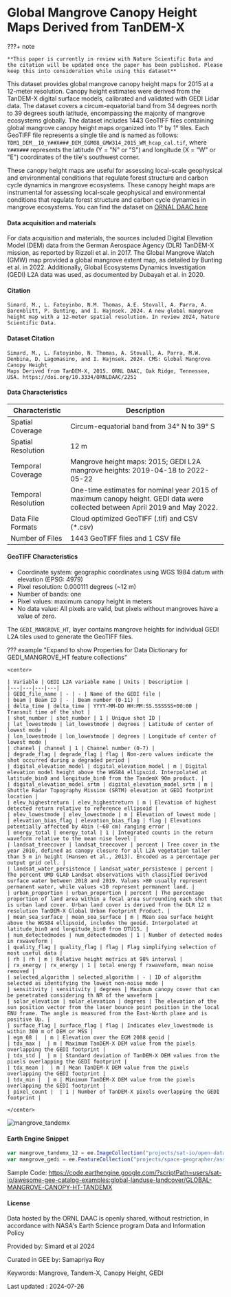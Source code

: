 # Global Mangrove Canopy Height Maps Derived from TanDEM-X

???+ note

    **This paper is currently in review with Nature Scientific Data and the citation will be updated once the paper has been published. Please keep this into consideration while using this dataset**

This dataset provides global mangrove canopy height maps for 2015 at a 12-meter resolution. Canopy height estimates were derived from the TanDEM-X digital surface models, calibrated and validated with GEDI Lidar data. The dataset covers a circum-equatorial band from 34 degrees north to 39 degrees south latitude, encompassing the majority of mangrove ecosystems globally. The dataset includes 1443 GeoTIFF files containing global mangrove canopy height maps organized into 1° by 1° tiles. Each GeoTIFF file represents a single tile and is named as follows: `TDM1_DEM__10_Y##X###_DEM_EGM08_GMW314_2015_WM_hcap_cal.tif`, where `Y##X###` represents the latitude (Y = "N" or "S") and longitude (X = "W" or "E") coordinates of the tile's southwest corner.

These canopy height maps are useful for assessing local-scale geophysical and environmental conditions that regulate forest structure and carbon cycle dynamics in mangrove ecosystems. These canopy height maps are instrumental for assessing local-scale geophysical and environmental conditions that regulate forest structure and carbon cycle dynamics in mangrove ecosystems. You can find the dataset on [ORNAL DAAC here](https://daac.ornl.gov/cgi-bin/dsviewer.pl?ds_id=2251)

#### Data acquisition and materials
For data acquisition and materials, the sources included Digital Elevation Model (DEM) data from the German Aerospace Agency (DLR) TanDEM-X mission, as reported by Rizzoli et al. in 2017. The Global Mangrove Watch (GMW) map provided a global mangrove extent map, as detailed by Bunting et al. in 2022. Additionally, Global Ecosystems Dynamics Investigation (GEDI) L2A data was used, as documented by Dubayah et al. in 2020.

#### Citation

```
Simard, M., L. Fatoyinbo, N.M. Thomas, A.E. Stovall, A. Parra, A. Barenblitt, P. Bunting, and I. Hajnsek. 2024. A new global mangrove height map with a 12-meter spatial resolution. In review 2024, Nature Scientific Data.
```

#### Dataset Citation

```
Simard, M., L. Fatoyinbo, N. Thomas, A. Stovall, A. Parra, M.W. Denbina, D. Lagomasino, and I. Hajnsek. 2024. CMS: Global Mangrove Canopy Height
Maps Derived from TanDEM-X, 2015. ORNL DAAC, Oak Ridge, Tennessee, USA. https://doi.org/10.3334/ORNLDAAC/2251
```

#### Data Characteristics

| Characteristic | Description |
|---|---|
| Spatial Coverage | Circum-equatorial band from 34° N to 39° S |
| Spatial Resolution | 12 m |
| Temporal Coverage | Mangrove height maps: 2015; GEDI L2A mangrove heights: 2019-04-18 to 2022-05-22 |
| Temporal Resolution | One-time estimates for nominal year 2015 of maximum canopy height. GEDI data were collected between April 2019 and May 2022. |
| Data File Formats | Cloud optimized GeoTIFF (.tif) and CSV (*.csv) |
| Number of Files | 1443 GeoTIFF files and 1 CSV file |

#### GeoTIFF Characteristics

* Coordinate system: geographic coordinates using WGS 1984 datum with elevation (EPSG: 4979)
* Pixel resolution: 0.000111 degrees (~12 m)
* Number of bands: one
* Pixel values: maximum canopy height in meters
* No data value: All pixels are valid, but pixels without mangroves have a value of zero.

The `GEDI_MANGROVE_HT`, layer contains mangrove heights for individual GEDI L2A tiles used to generate the GeoTIFF files.

??? example "Expand to show Properties for Data Dictionary for GEDI_MANGROVE_HT feature collections"

    <center>

    | Variable | GEDI L2A variable name | Units | Description |
    |---|---|---|---|
    | GEDI_file_name | - | - | Name of the GEDI file |
    | beam | Beam ID | - | Beam number (0-11) |
    | delta_time | delta_time | YYYY-MM-DD HH:MM:SS.SSSSSS+00:00 | Transmit time of the shot |
    | shot_number | shot_number | 1 | Unique shot ID |
    | lat_lowestmode | lat_lowestmode | degrees | Latitude of center of lowest mode |
    | lon_lowestmode | lon_lowestmode | degrees | Longitude of center of lowest mode |
    | channel | channel | 1 | Channel number (0-7) |
    | degrade_flag | degrade_flag | flag | Non-zero values indicate the shot occurred during a degraded period |
    | digital_elevation_model | digital_elevation_model | m | Digital elevation model height above the WGS84 ellipsoid. Interpolated at latitude_bin0 and longitude_bin0 from the TandemX 90m product. |
    | digital_elevation_model_srtm | digital_elevation_model_srtm | m | Shuttle Radar Topography Mission (SRTM) elevation at GEDI footprint location |
    | elev_highestreturn | elev_highestreturn | m | Elevation of highest detected return relative to reference ellipsoid |
    | elev_lowestmode | elev_lowestmode | m | Elevation of lowest mode |
    | elevation_bias_flag | elevation_bias_flag | flag | Elevations potentially affected by 4bin (~60 cm) ranging error |
    | energy_total | energy_total | 1 | Integrated counts in the return waveform relative to the mean nise level |
    | landsat_treecover | landsat_treecover | percent | Tree cover in the year 2010, defined as canopy closure for all L2A vegetation taller than 5 m in height (Hansen et al., 2013). Encoded as a percentage per output grid cell. |
    | landsat_water_persistence | landsat_water_persistence | percent | The percent UMD GLAD Landsat observations with classified Derived surface water between 2018 and 2019. Values >80 usually represent permanent water, while values <10 represent permanent land. |
    | urban_proportion | urban_proportion | percent | The percentage proportion of land area within a focal area surrounding each shot that is urban land cover. Urban land cover is derived from the DLR 12 m resolution TanDEM-X Global Urban Footprint Product. |
    | mean_sea_surface | mean_sea_surface | m | Mean sea surface height above the WGS84 ellipsoid, includes the geoid. Interpolated at latitude_bin0 and longitude_bin0 from DTU15. |
    | num_detectedmodes | num_detectedmodes | 1 | Number of detected modes in rxwaveform |
    | quality_flag | quality_flag | flag | Flag simplifying selection of most useful data |
    | rh | rh | m | Relative height metrics at 98% interval |
    | rx_energy | rx_energy | 1 | total energy f rxwaveform, mean noise removed |
    | selected_algorithm | selected_algorithm | - | ID of algorithm selected as identifying the lowest non-noise mode |
    | sensitivity | sensitivity | degrees | Maximum canopy cover that can be penetrated considering th NR of the waveform |
    | solar_elevation | solar_elevation | degrees | The elevation of the sun position vector from the laser bounce point position in the local ENU frame. The angle is measured from the East-North plane and is positive Up. |
    | surface_flag | surface_flag | flag | Indicates elev_lowestmode is within 300 m of DEM or MSS |
    | egm_08 |  | m | Elevation over the EGM 2008 geoid |
    | tdx_max |  | m | Maximum TanDEM-X DEM value from the pixels overlapping the GEDI footprint |
    | tdx_std |  | m | Standard deviation of TanDEM-X DEM values from the pixels overlapping the GEDI footprint |
    | tdx_mean |  | m | Mean TanDEM-X DEM value from the pixels overlapping the GEDI footprint |
    | tdx_min |  | m | Minimum TanDEM-X DEM value from the pixels overlapping the GEDI footprint |
    | pixel_count |  | 1 | Number of TanDEM-X pixels overlapping the GEDI footprint |

    </center>

![mangrove_tandemx](https://github.com/user-attachments/assets/36fcc005-0a4f-4dac-88eb-3194977281f0)

#### Earth Engine Snippet

```js
var mangrove_tandemx_12 = ee.ImageCollection("projects/sat-io/open-datasets/GLOBAL_MANGROVE_HT_TANDEMX");
var mangrove_gedi = ee.FeatureCollection("projects/space-geographer/assets/GEDI_MANGROVE_HT");
```

Sample Code:  https://code.earthengine.google.com/?scriptPath=users/sat-io/awesome-gee-catalog-examples:global-landuse-landcover/GLOBAL-MANGROVE-CANOPY-HT-TANDEMX

#### License

Data hosted by the ORNL DAAC is openly shared, without restriction, in accordance with NASA's Earth Science program Data and Information Policy

Provided by: Simard et al 2024

Curated in GEE by: Samapriya Roy

Keywords: Mangrove, Tandem-X, Canopy Height, GEDI

Last updated : 2024-07-26
